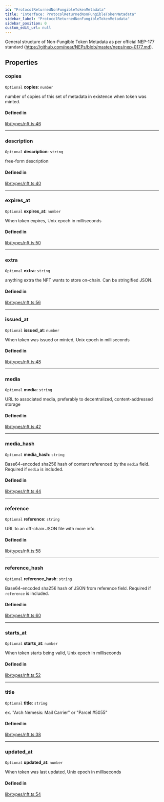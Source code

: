 ```yaml
---
id: "ProtocolReturnedNonFungibleTokenMetadata"
title: "Interface: ProtocolReturnedNonFungibleTokenMetadata"
sidebar_label: "ProtocolReturnedNonFungibleTokenMetadata"
sidebar_position: 0
custom_edit_url: null
---
```


General structure of Non-Fungible Token Metadata as per official NEP-177 standard (https://github.com/near/NEPs/blob/master/neps/nep-0177.md).

## Properties

### copies

 `Optional` **copies**: `number`

number of copies of this set of metadata in existence when token was minted.

#### Defined in

[lib/types/nft.ts:46](https://github.com/keypom/keypom-js/blob/9a866ee41/packages/core/src/lib/types/nft.ts#L46)

___

### description

 `Optional` **description**: `string`

free-form description

#### Defined in

[lib/types/nft.ts:40](https://github.com/keypom/keypom-js/blob/9a866ee41/packages/core/src/lib/types/nft.ts#L40)

___

### expires\_at

 `Optional` **expires\_at**: `number`

When token expires, Unix epoch in milliseconds

#### Defined in

[lib/types/nft.ts:50](https://github.com/keypom/keypom-js/blob/9a866ee41/packages/core/src/lib/types/nft.ts#L50)

___

### extra

 `Optional` **extra**: `string`

anything extra the NFT wants to store on-chain. Can be stringified JSON.

#### Defined in

[lib/types/nft.ts:56](https://github.com/keypom/keypom-js/blob/9a866ee41/packages/core/src/lib/types/nft.ts#L56)

___

### issued\_at

 `Optional` **issued\_at**: `number`

When token was issued or minted, Unix epoch in milliseconds

#### Defined in

[lib/types/nft.ts:48](https://github.com/keypom/keypom-js/blob/9a866ee41/packages/core/src/lib/types/nft.ts#L48)

___

### media

 `Optional` **media**: `string`

URL to associated media, preferably to decentralized, content-addressed storage

#### Defined in

[lib/types/nft.ts:42](https://github.com/keypom/keypom-js/blob/9a866ee41/packages/core/src/lib/types/nft.ts#L42)

___

### media\_hash

 `Optional` **media\_hash**: `string`

Base64-encoded sha256 hash of content referenced by the `media` field. Required if `media` is included.

#### Defined in

[lib/types/nft.ts:44](https://github.com/keypom/keypom-js/blob/9a866ee41/packages/core/src/lib/types/nft.ts#L44)

___

### reference

 `Optional` **reference**: `string`

URL to an off-chain JSON file with more info.

#### Defined in

[lib/types/nft.ts:58](https://github.com/keypom/keypom-js/blob/9a866ee41/packages/core/src/lib/types/nft.ts#L58)

___

### reference\_hash

 `Optional` **reference\_hash**: `string`

Base64-encoded sha256 hash of JSON from reference field. Required if `reference` is included.

#### Defined in

[lib/types/nft.ts:60](https://github.com/keypom/keypom-js/blob/9a866ee41/packages/core/src/lib/types/nft.ts#L60)

___

### starts\_at

 `Optional` **starts\_at**: `number`

When token starts being valid, Unix epoch in milliseconds

#### Defined in

[lib/types/nft.ts:52](https://github.com/keypom/keypom-js/blob/9a866ee41/packages/core/src/lib/types/nft.ts#L52)

___

### title

 `Optional` **title**: `string`

ex. "Arch Nemesis: Mail Carrier" or "Parcel #5055"

#### Defined in

[lib/types/nft.ts:38](https://github.com/keypom/keypom-js/blob/9a866ee41/packages/core/src/lib/types/nft.ts#L38)

___

### updated\_at

 `Optional` **updated\_at**: `number`

When token was last updated, Unix epoch in milliseconds

#### Defined in

[lib/types/nft.ts:54](https://github.com/keypom/keypom-js/blob/9a866ee41/packages/core/src/lib/types/nft.ts#L54)
